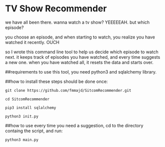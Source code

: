 # TV Show Recommender
we have all been there. wanna watch a tv show? YEEEEEAH. but which episode? 

you choose an episode, and when starting to watch, you realize you have watched it recently. OUCH

so I wrote this command line tool to help us decide which episode to watch next. it keeps track of episodes you have watched, and every time suggests a new one. when you have watched all, it resets the data and starts over.

##requirements
to use this tool, you need python3 and sqlalchemy library.

##how to install
these steps should be done once:


```git clone https://github.com/fmmajd/SitcomRecommender.git```

```cd SitcomRecommender```

```pip3 install sqlalchemy```

```python3 init.py```

##how to use
every time you need a suggestion, cd to the directory containg the script, and run:

```python3 main.py```